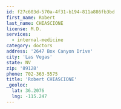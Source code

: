 ```yaml
---
id: f27c603d-570a-4f31-b194-811a886fb3bd
first_name: Robert
last_name: CHIASCIONE
license: M.D.
services:
  - internal-medicine
category: doctors
address: '2647 Box Canyon Drive'
city: 'Las Vegas'
state: NV
zip: '89128'
phone: 702-363-5575
title: 'Robert CHIASCIONE'
_geoloc:
  lat: 36.2076
  lng: -115.247
---
```

